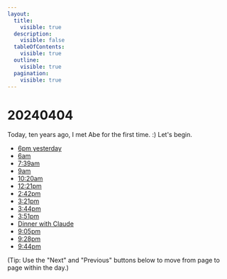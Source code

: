 ```yaml
---
layout:
  title:
    visible: true
  description:
    visible: false
  tableOfContents:
    visible: true
  outline:
    visible: true
  pagination:
    visible: true
---
```


# 20240404

Today, ten years ago, I met Abe for the first time. :) Let's begin.

* [6pm yesterday](6pm-yesterday.md)
* [6am](6am.md)
* [7:39am](7-39am.md)
* [9am](9am.md)
* [10:20am](10-20am.md)
* [12:21pm](12-21pm.md)
* [2:42pm](2-42pm.md)
* [3:21pm](3-21pm.md)
* [3:44pm](3-44pm.md)
* [3:51pm](3-51pm.md)
* [Dinner with Claude](dinner-with-claude.md)
* [9:05pm](9-05pm.md)
* [9:28pm](9-28pm.md)
* [9:44pm](9-44pm.md)

(Tip: Use the "Next" and "Previous" buttons below to move from page to page within the day.)
